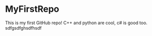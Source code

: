 # MyFirstRepo
This is my first GitHub repo!
C++ and python are cool, c# is good too.
sdfgsdfghsdfhsdf
